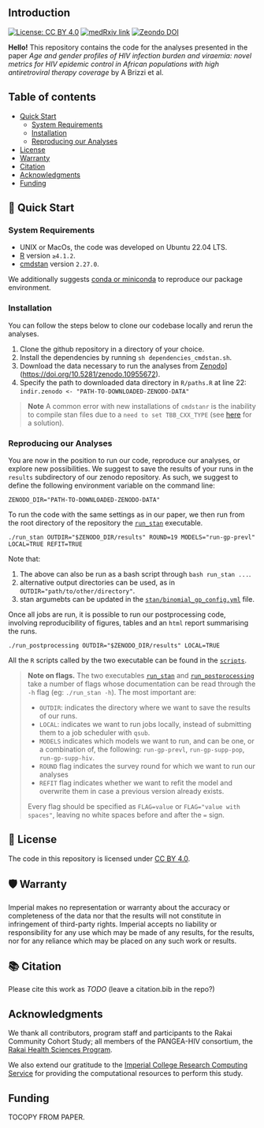 ## Introduction
[![License: CC BY 4.0](https://img.shields.io/badge/License-CC_BY_4.0-lightgrey.svg)](https://creativecommons.org/licenses/by/4.0/)
[![medRxiv link](https://img.shields.io/badge/medRxiv-link%20to%20paper-blue)](TODO)
[![Zeondo DOI](https://zenodo.org/badge/DOI/10.5281/zenodo.10955672.svg)](https://doi.org/10.5281/zenodo.10955672)


**Hello!** This repository contains the code for the analyses presented in the paper *Age and gender profiles of HIV infection burden and viraemia: novel metrics for HIV epidemic control in African populations with high antiretroviral therapy coverage* by A Brizzi et al.

## Table of contents
 
- [Quick Start](#rocket-quick-start)
    - [System Requirements](#system-requirements)
    - [Installation](#installation)
    - [Reproducing our Analyses](#reproducing-our-analyses)
- [License](#pagefacingup-license)
- [Warranty](#shield-warranty)
- [Citation](#books-citation)
- [Acknowledgments](#acknowledgments)
- [Funding](#funding)

## :rocket: Quick Start

### System Requirements

- UNIX or MacOs, the code was developed on Ubuntu 22.04 LTS.
- [R](https://www.r-project.org/) version `≥4.1.2`.
- [cmdstan](https://mc-stan.org/users/interfaces/cmdstan) version `2.27.0`.

We additionally suggests [conda or miniconda](https://conda.io/projects/conda/en/latest/user-guide/install/index.html) to reproduce our package environment.

### Installation

You can follow the steps below to clone our codebase locally and rerun the analyses. 

1. Clone the github repository in a directory of your choice.
2. Install the dependencies by running `sh dependencies_cmdstan.sh`.
3. Download the data necessary to run the analyses from [Zenodo](https://zenodo.org/badge/DOI/10.5281/zenodo.10955672.svg)](https://doi.org/10.5281/zenodo.10955672).
4. Specify the path to downloaded data directory in `R/paths.R` at line 22: \
    `indir.zenodo <- "PATH-TO-DOWNLOADED-ZENODO-DATA"`
 
>  **Note** A common error with new installations of `cmdstanr` is the inability to compile stan files due to a `need to set TBB_CXX_TYPE` (see [here](https://bytemeta.vip/repo/stan-dev/cmdstanpy/issues/374?page=1) for a solution).

### Reproducing our Analyses

You are now in the position to run our code, reproduce our analyses, or explore new possibilities.
We suggest to save the results of your runs in the `results` subdirectory of our zenodo repository.
As such, we suggest to define the following environment variable on the command line:

```{sh}
ZENODO_DIR="PATH-TO-DOWNLOADED-ZENODO-DATA"
```

To run the code with the same settings as in our paper, we then run from the root directory of the repository the [`run_stan`](run_stan) executable. 

```{sh}
./run_stan OUTDIR="$ZENODO_DIR/results" ROUND=19 MODELS="run-gp-prevl" LOCAL=TRUE REFIT=TRUE
```

Note that: 
1. The above can also be run as a bash script through `bash run_stan ...`.
2. alternative output directories can be used, as in `OUTDIR="path/to/other/directory"`.
3. stan argumebts can be updated in the [`stan/binomial_gp_config.yml`](stan/binomial_gp_config.yml) file.
 
Once all jobs are run, it is possible to run our postprocessing code, involving reproducibility of figures, tables and an `html` report summarising the runs.

```{sh}
./run_postprocessing OUTDIR="$ZENODO_DIR/results" LOCAL=TRUE
```

All the `R` scripts called by the two executable can be found in the [`scripts`](scripts).

> **Note on flags.** The two executables [`run_stan`](run_stan) and [`run_postprocessing`](run_postprocessing) take a number of flags whose documentation can be read through the `-h` flag (eg: `./run_stan -h`). The most important are:
> * `OUTDIR`: indicates the directory where we want to save the results of our runs.
> * `LOCAL`: indicates we want to run jobs locally, instead of submitting them to a job scheduler with `qsub`.
> * `MODELS` indicates which models we want to run, and can be one, or a combination of, the following: `run-gp-prevl`, `run-gp-supp-pop`, `run-gp-supp-hiv`.
> * `ROUND` flag indicates the survey round for which we want to run our analyses 
> * `REFIT` flag indicates whether we want to refit the model and overwrite them in case a previous version already exists.
> 
> Every flag should be specified as `FLAG=value` or `FLAG="value with spaces"`, leaving no white spaces before and after the `=` sign.

## :page_facing_up: License 

The code in this repository is licensed under [CC BY 4.0](https://img.shields.io/badge/License-CC_BY_4.0-lightgrey.svg).

## :shield: Warranty 

Imperial makes no representation or warranty about the accuracy or completeness of the data nor that the results will not constitute in infringement of third-party rights. Imperial accepts no liability or responsibility for any use which may be made of any results, for the results, nor for any reliance which may be placed on any such work or results.

## :books: Citation

Please cite this work as *TODO* (leave a citation.bib in the repo?)

## Acknowledgments

We thank all contributors, program staff and participants to the Rakai Community Cohort Study; all members of the PANGEA-HIV consortium, the [Rakai Health Sciences Program](https://www.rhsp.org/index.php).

We also extend our gratitude to the [Imperial College Research Computing Service](https://doi.org/10.14469/hpc/2232) for providing the computational resources to perform this study. 

## Funding

TOCOPY FROM PAPER.
